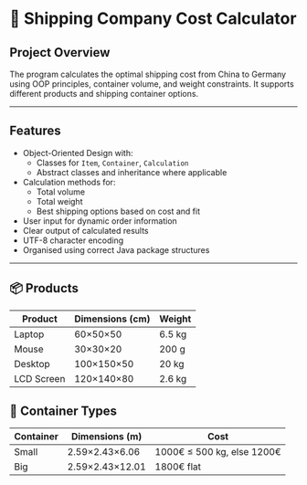 # 🚢 Shipping Company Cost Calculator

## Project Overview

The program calculates the optimal shipping cost from China to Germany using OOP principles, container volume, and weight constraints. It supports different products and shipping container options.

---

## Features

- Object-Oriented Design with:
  - Classes for `Item`, `Container`, `Calculation`
  - Abstract classes and inheritance where applicable
- Calculation methods for:
  - Total volume
  - Total weight
  - Best shipping options based on cost and fit
- User input for dynamic order information
- Clear output of calculated results
- UTF-8 character encoding
- Organised using correct Java package structures

---

## 📦 Products

| Product      | Dimensions (cm) | Weight       |
| ------------ | --------------- | ------------ |
| Laptop       | 60×50×50        | 6.5 kg       |
| Mouse        | 30×30×20        | 200 g        |
| Desktop      | 100×150×50      | 20 kg        |
| LCD Screen   | 120×140×80      | 2.6 kg       |

## 🚚 Container Types

| Container    | Dimensions (m)       | Cost                     |
| ------------ | -------------------- | ----------------------- |
| Small        | 2.59×2.43×6.06       | 1000€ ≤ 500 kg, else 1200€ |
| Big          | 2.59×2.43×12.01      | 1800€ flat              |



